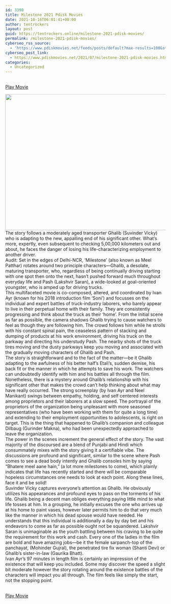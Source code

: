 ```yaml
---
id: 3390
title: Milestone 2021 Pdisk Movies
date: 2021-10-16T06:01:41+00:00
author: tentrockers
layout: post
guid: https://tentrockers.online/milestone-2021-pdisk-movies/
permalink: /milestone-2021-pdisk-movies/
cyberseo_rss_source:
  - 'https://www.pdiskmovies.net/feeds/posts/default?max-results=100&start-index=1201'
cyberseo_post_link:
  - https://www.pdiskmovies.net/2021/07/milestone-2021-pdisk-movies.html
categories:
  - Uncategorized
---
```

<a href="https://kuklink.com/1/bnYyZ2t0MDAwZTF3" target="popup" onclick="window.open('https://kuklink.com/1/bnYyZ2t0MDAwZTF3','popup','width=600,height=600'); return false;" rel="noopener"><br /> Play Movie<br /> </a>

<div class="separator">
  <a href="https://www.pdisk.net/share-video?videoid=nv2gkt000e1w" target="_blank" rel="noopener"><img loading="lazy" border="0" data-original-height="647" data-original-width="970" height="426" src="https://1.bp.blogspot.com/-sPSrtyLCfsE/YPKvY-oavXI/AAAAAAAAZWE/WM8Ro-Xx74sUr_6mN8NM1A6t0CflSVZrACLcBGAsYHQ/w640-h426/Milestone%2B2021%2BPDISK%2BMOVIES.jpg" width="640" /></a>
</div>

<div>
  <div>
    <span>The story follows a moderately aged transporter Ghalib (Suvinder Vicky) who is adapting to the new, appalling end of his significant other. What&#8217;s more, expertly, even subsequent to checking 5,00,000 kilometers out and about, he faces the danger of losing his life-characterizing employment to another driver.&nbsp;</span>
  </div>
  
  <div>
    <span>Audit: Set in the edges of Delhi-NCR, &#8216;Milestone&#8217; (also known as Meel Patthar) rotates around two principle characters—Ghalib, a desolate, maturing transporter, who, regardless of being continually driving starting with one spot then onto the next, hasn&#8217;t pushed forward much throughout everyday life and Pash (Lakshvir Saran), a wide-looked at goal-oriented youngster, who is amped up for driving trucks.&nbsp;</span>
  </div>
  
  <div>
    <span>This multifaceted movie is co-composed, altered, and coordinated by Ivan Ayr (known for his 2018 introduction film &#8216;Soni&#8217;) and focusses on the individual and expert battles of truck-industry laborers, who barely appear to live in their perpetual home with their family. They are consistently progressing and think about the truck as their &#8216;home&#8217;. From the initial scene as far as possible, the camera shadows Ghalib trying to cause watchers to feel as though they are following him. The crowd follows him while he strolls with his constant spinal pain, the ceaseless pattern of stacking and dumping of products at his work environment, driving his truck on the parkway and directing his understudy Pash. The nearby shots of the truck tires moving and the dusty parkways keep you moving and associated with the gradually moving characters of Ghalib and Pash.&nbsp;</span>
  </div>
  
  <div>
    <span>The story is straightforward and to the fact of the matter—be it Ghalib adapting to the awfulness of his better half&#8217;s Etali&#8217;s, sudden demise, his back fit or the manner in which he attempts to save his work. The watchers can undoubtedly identify with him and his battles all through the film. Nonetheless, there is a mystery around Ghalib&#8217;s relationship with his significant other that makes the crowd can&#8217;t help thinking about what may have really occurred. The strong screenplay (by Ivan Ayr and Neel Manikant) swings between empathy, holding, and self centered interests among proprietors and their laborers at a slow speed. The portrayal of the proprietors of the organization being unpleasant with more seasoned representatives (who have been working with them for quite a long time) and extending to their employment opportunities to adolescents, is right on target. This is the thing that happened to Ghalib&#8217;s companion and colleague Dilbaug (Gurinder Makna), who had been unexpectedly approached to leave the organization.&nbsp;</span>
  </div>
  
  <div>
    <span>The power in the scenes increment the general effect of the story. The vast majority of the discoursed are a blend of Punjabi and Hindi which consummately mixes with the story giving it a certifiable vibe. The discussions are profound and significant, similar to the scene where Pash comes to see a dead body intently and Ghalib consoles him by saying &#8220;Bhatere meel aane hain,&#8221; (a lot more milestones to come), which plainly indicates that life has recently started and there will be comparable hopeless circumstances one needs to look at each point. Along these lines, face it and be solid!&nbsp;</span>
  </div>
  
  <div>
    <span>Suvinder Vicky captures everyone&#8217;s attention as Ghalib. He obviously utilizes his appearances and profound eyes to pass on the torments of his life. Ghalib being a decent man obliges everything paying little mind to what life tosses at him. In a grouping, he initially excuses the one who arrives up at his home to paint vases, however later permits him to do that very much like the manner in which his dead spouse would have needed. He understands that this individual is additionally a day by day bet and his endeavors to come as far as possible ought not be squandered. Lakshvir Saran is unimaginable as the youth battling between his craving to be quite the requirement for this work and cash. Every one of the ladies in the film are bold and have amazing jobs—be it the female sarpanch-top of the panchayat, (Mohinder Gujral), the penetrated tire fix woman (Shanti Devi) or Ghalib&#8217;s sister-in-law (Gaurika Bhatt).&nbsp;</span>
  </div>
  
  <div>
    <span>Ivan Ayr&#8217;s 97 minutes in length film is certainly an impression of the existence that will keep you included. Some may discover the speed a slight bit moderate however the story rotating around the existence battles of the characters will impact you all through. The film feels like simply the start, not the stopping point.</span>
  </div>
</div>

<a href="https://kuklink.com/1/bnYyZ2t0MDAwZTF3" target="popup" onclick="window.open('https://kuklink.com/1/bnYyZ2t0MDAwZTF3','popup','width=600,height=600'); return false;" rel="noopener"><br /> Play Movie<br /> </a>